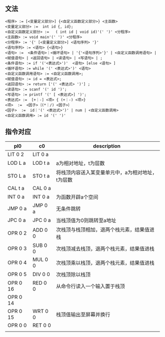 
## 文法
```
<程序> := [<变量定义部分>] {<自定义函数定义部分>} <主函数>
<变量定义部分> :=  int id {, id};
<自定义函数定义部分> :=   ( int id | void id)'(' ')' <分程序>
<主函数> := void main'(' ')' <分程序>
<分程序> := '{' [<变量定义部分>] <语句序列> '}'  
<语句序列> := <语句> {<语句>}
<语句> :=  <条件语句>｜<循环语句> | '{'<语句序列>'}' | <自定义函数调用语句> | <赋值语句> | <返回语句> | <读语句> | <写语句> | ;
<条件语句> := if '('<表达式>')'  <语句> [else <语句> ]
<循环语句> := while '(' <表达式>')' <语句>
<自定义函数调用语句> := <自定义函数调用>;
<赋值语句> := id = <表达式>;
<返回语句> := return ['(' <表达式> ')'] ;
<读语句> := scanf '(' id ')';
<写语句> := printf '(' [ <表达式>] ')';
<表达式> :=  [+｜-] <项> { (+｜-) <项>} 
<项>  :=  <因子>｛(*｜/) <因子>｝
<因子>  :=  id｜'(' <表达式>')' | num | <自定义函数调用>
<自定义函数调用> := id '(' ')'

```

## 指令对应

| pl0        |c0        | description|
|------------|----------|------|
| LIT 0 2	 | LIT 0 a  |                      |
| LOD L a	 | LOD t a  |a为相对地址，t为层数      |
| STO L a	 | STO t a  |将栈顶内容送入某变量单元中，a为相对地址，t为层数 |
| CAL t a	 | CAL 0 a  |                      |
| INT 0 a	 | INT 0 a  |为函数开辟a个空间                      |
| JMP 0 a	 | JMP 0 a  |无条件跳转                      |
| JPC 0 a	 | JPC 0 a	|当栈顶值为0则跳转至a地址        |
| OPR 0 2	 | ADD 0 0	|次栈顶与栈顶相加，退两个栈元素，结果值进栈             |
| OPR 0 3	 | SUB 0 0	|次栈顶减去栈顶，退两个栈元素，结果值进栈              |
| OPR 0 4	 | MUL 0 0	|次栈顶乘以栈顶，退两个栈元素，结果值进栈              |
| OPR 0 5	 | DIV 0 0	|次栈顶除以栈顶              |
| OPR 0 16	 | RED 0 0	|从命令行读入一个输入置于栈顶       |
| OPR 0 14                                    |
  OPR 0 15	 | WRT 0 0	|栈顶值输出至屏幕并换行          |
| OPR 0 0	 | RET 0 0 |                      |
                                   |